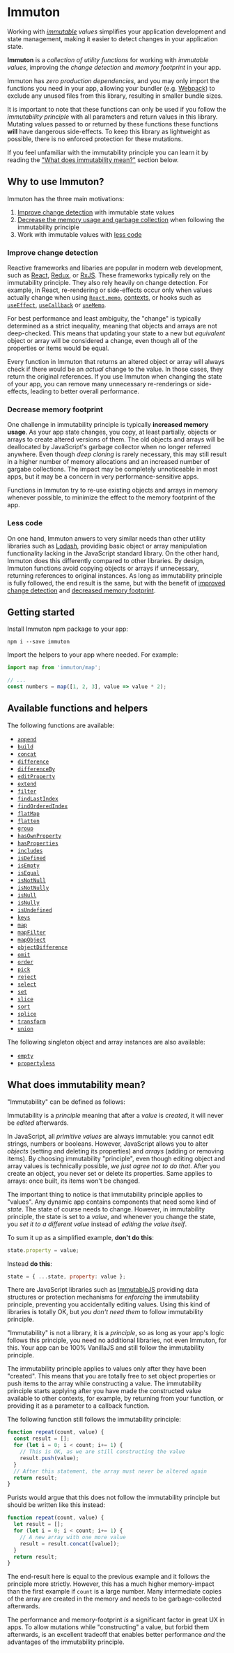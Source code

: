 # Immuton

Working with _[immutable](https://en.wikipedia.org/wiki/Immutable_object) values_ simplifies your application development and state management, making it easier to detect changes in your application state.

**Immuton** is a _collection of utility functions_ for working with _immutable values_, improving the _change detection_ and _memory footprint_ in your app.

Immuton has _zero production dependencies_, and you may only import the functions you need in your app, allowing your bundler (e.g. [Webpack](https://webpack.js.org/)) to exclude any unused files from this library, resulting in smaller bundle sizes.

It is important to note that these functions can only be used if you follow the _immutability principle_ with all parameters and return values in this library. Mutating values passed to or returned by these functions these functions **will** have dangerous side-effects. To keep this library as lightweight as possible, there is no enforced protection for these mutations.

If you feel unfamiliar with the immutability principle you can learn it by reading the ["What does immutability mean?"](#what-does-immutability-mean) section below.

## Why to use Immuton?

Immuton has the three main motivations:

1. [Improve change detection](#improve-change-detecion) with immutable state values
2. [Decrease the memory usage and garbage collection](#decrease-memory-footprint) when following the immutability principle
3. Work with immutable values with [less code](#less-code)

### Improve change detection

Reactive frameworks and libaries are popular in modern web development, such as [React](https://reactjs.org/), [Redux](https://redux.js.org/), or [RxJS](https://rxjs-dev.firebaseapp.com/). These frameworks typically rely on the immutability principle. They also rely heavily on change detection. For example, in React, re-rendering or side-effects occur only when values actually change when using [`React.memo`](https://reactjs.org/docs/react-api.html#reactmemo), [contexts](https://reactjs.org/docs/context.html), or hooks such as [`useEffect`](https://reactjs.org/docs/hooks-reference.html#useeffect), [`useCallback`](https://reactjs.org/docs/hooks-reference.html#usecallback) or [`useMemo`](https://reactjs.org/docs/hooks-reference.html#usememo).

For best performance and least ambiguity, the "change" is typically determined as a strict inequality, meaning that objects and arrays are not deep-checked. This means that updating your state to a new but _equivalent_ object or array will be considered a change, even though all of the properties or items would be equal.

Every function in Immuton that returns an altered object or array will always check if there would be an _actual_ change to the value. In those cases, they return the original references. If you use Immuton when changing the state of your app, you can remove many unnecessary re-renderings or side-effects, leading to better overall performance.

### Decrease memory footprint

One challenge in immutability principle is typically **increased memory usage**. As your app state changes, you copy, at least partially, objects or arrays to create altered versions of them. The old objects and arrays will be deallocated by JavaScript's garbage collector when no longer referred anywhere. Even though _deep cloning_ is rarely necessary, this may still result in a higher number of memory allocations and an increased number of gargabe collections. The impact may be completely unnoticeable in most apps, but it may be a concern in very performance-sensitive apps.

Functions in Immuton try to re-use existing objects and arrays in memory whenever possible, to minimize the effect to the memory footprint of the app.

### Less code

On one hand, Immuton anwers to very similar needs than other utility libraries such as [Lodash](https://lodash.com/), providing basic object or array manipulation functionality lacking in the JavaScript standard library.
On the other hand, Immuton does this differently compared to other libraries. By design, Immuton functions avoid copying objects or arrays if unnecessary, returning references to original instances. As long as immutability principle is fully followed, the end result is the same, but with the benefit of [improved change detection](#improve-change-detection) and [decreased memory footprint](#decrease-memory-footprint).

## Getting started

Install Immuton npm package to your app:

    npm i --save immuton

Import the helpers to your app where needed. For example:

```javascript
import map from 'immuton/map';

// ...
const numbers = map([1, 2, 3], value => value * 2);
```

## Available functions and helpers

The following functions are available:

- [`append`](./append.ts)
- [`build`](./build.ts)
- [`concat`](./concat.ts)
- [`difference`](./difference.ts)
- [`differenceBy`](./differenceBy.ts)
- [`editProperty`](./editProperty.ts)
- [`extend`](./extend.ts)
- [`filter`](./filter.ts)
- [`findLastIndex`](./findLastIndex.ts)
- [`findOrderedIndex`](./findOrderedIndex.ts)
- [`flatMap`](./flatMap.ts)
- [`flatten`](./flatten.ts)
- [`group`](./group.ts)
- [`hasOwnProperty`](./hasOwnProperty.ts)
- [`hasProperties`](./hasProperties.ts)
- [`includes`](./includes.ts)
- [`isDefined`](./isDefined.ts)
- [`isEmpty`](./isEmpty.ts)
- [`isEqual`](./isEqual.ts)
- [`isNotNull`](./isNotNull.ts)
- [`isNotNully`](./isNotNully.ts)
- [`isNull`](./isNull.ts)
- [`isNully`](./isNully.ts)
- [`isUndefined`](./isUndefined.ts)
- [`keys`](./keys.ts)
- [`map`](./map.ts)
- [`mapFilter`](./mapFilter.ts)
- [`mapObject`](./mapObject.ts)
- [`objectDifference`](./objectDifference.ts)
- [`omit`](./omit.ts)
- [`order`](./order.ts)
- [`pick`](./pick.ts)
- [`reject`](./reject.ts)
- [`select`](./select.ts)
- [`set`](./set.ts)
- [`slice`](./slice.ts)
- [`sort`](./sort.ts)
- [`splice`](./splice.ts)
- [`transform`](./transform.ts)
- [`union`](./union.ts)

The following singleton object and array instances are also available:

- [`empty`](./empty.ts)
- [`propertyless`](./propertyless.ts)


## What does immutability mean?

"Immutability" can be defined as follows:

Immutability is a _principle_ meaning that after a _value_ is _created_, it will never be _edited_ afterwards.

In JavaScript, all _primitive values_ are always immutable: you cannot edit strings, numbers or booleans. However, JavaScript allows you to alter _objects_ (setting and deleting its properties) and _arrays_ (adding or removing items). By choosing immutability "principle", even though editing object and array values is technically possible, _we just agree not to do that_. After you create an object, you never set or delete its properties. Same applies to arrays: once built, its items won't be changed.

The important thing to notice is that immutability principle applies to "values". Any dynamic app contains components that need some kind of _state_. The state of course needs to change.
However, in immutability principle, the state is set to a _value_, and whenever you change the state, you _set it to a different value_ instead of _editing the value itself_.

To sum it up as a simplified example, **don't do this**:

```javascript
state.property = value;
```

Instead **do this**:

```javascript
state = { ...state, property: value };
```

There are JavaScript libraries such as [ImmutableJS](https://github.com/immutable-js/immutable-js) providing data structures or protection mechanisms for _enforcing_ the immutability principle, preventing you accidentally editing values. Using this kind of libraries is totally OK, but _you don't need them_ to follow immutability principle.

"Immutability" is not a library, it is a _principle_, so as long as your app's logic follows this principle, you need no additional libraries, not even Immuton, for this. Your app can be 100% VanillaJS and still follow the immutability principle.

The immutability principle applies to values only after they have been "created".
This means that you are totally free to set object properties or push items to the array while constructing a value. The immutability principle starts applying after you have made the constructed value available to other contexts, for example, by returning from your function, or providing it as a parameter to a callback function.

The following function still follows the immutability principle:

```javascript
function repeat(count, value) {
  const result = [];
  for (let i = 0; i < count; i+= 1) {
    // This is OK, as we are still constructing the value
    result.push(value);
  }
  // After this statement, the array must never be altered again
  return result;
}
```

Purists would argue that this does not follow the immutability principle but should be written like this instead:

```javascript
function repeat(count, value) {
  let result = [];
  for (let i = 0; i < count; i+= 1) {
    // A new array with one more value
    result = result.concat([value]);
  }
  return result;
}
```

The end-result here is equal to the previous example and it follows the principle more strictly. However, this has a much higher memory-impact than the first example if `count` is a large number. Many intermediate copies of the array are created in the memory and needs to be garbage-collected afterwards.

The performance and memory-footprint _is_ a significant factor in great UX in apps. To allow mutations while "constructing" a value, but forbid them afterwards, is an excellent tradeoff that enables better performance _and_
the advantages of the immutability principle.
